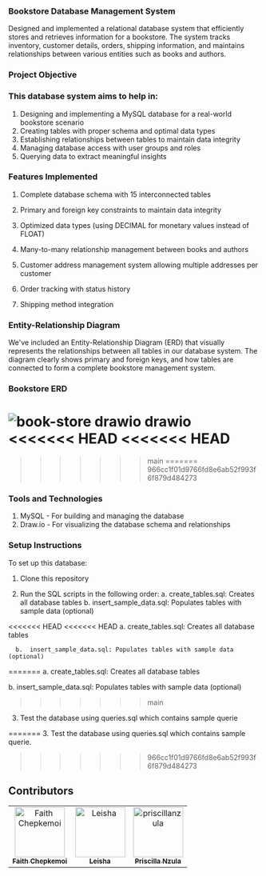 

### Bookstore Database Management System

Designed and implemented a relational database system that efficiently stores and retrieves information for a bookstore. The system tracks inventory, customer details, orders, shipping information, and maintains relationships between various entities such as books and authors.

### Project Objective

### This database system aims to help in:

1. Designing and implementing a MySQL database for a real-world bookstore scenario
2. Creating tables with proper schema and optimal data types
3. Establishing relationships between tables to maintain data integrity
4. Managing database access with user groups and roles
5. Querying data to extract meaningful insights

### 

### Features Implemented

1. Complete database schema with 15 interconnected tables

2. Primary and foreign key constraints to maintain data integrity

3. Optimized data types (using DECIMAL for monetary values instead of FLOAT)

4. Many-to-many relationship management between books and authors

5. Customer address management system allowing multiple addresses per customer

6. Order tracking with status history

7. Shipping method integration


### 

### Entity-Relationship Diagram
We've included an Entity-Relationship Diagram (ERD) that visually represents the relationships between all tables in our database system. The diagram clearly shows primary and foreign keys, and how tables are connected to form a complete bookstore management system.

### Bookstore ERD
![book-store drawio drawio](https://github.com/user-attachments/assets/4794bc12-6eb8-4aeb-b520-43260d5bb3a3)
<<<<<<< HEAD
<<<<<<< HEAD
=======


>>>>>>> main
=======
>>>>>>> 966cc1f01d9766fd8e6ab52f993f6f879d484273

### **Tools and Technologies**

1. MySQL \- For building and managing the database  
2. Draw.io \- For visualizing the database schema and relationships

   
### Setup Instructions
To set up this database:

1. Clone this repository

2. Run the SQL scripts in the following order:
   a. create_tables.sql: Creates all database tables
   b. insert_sample_data.sql: Populates tables with sample data (optional)

<<<<<<< HEAD
<<<<<<< HEAD
      a.  create_tables.sql: Creates all database tables

      b.  insert_sample_data.sql: Populates tables with sample data (optional)
=======
 a.  create_tables.sql: Creates all database tables

 b.  insert_sample_data.sql: Populates tables with sample data (optional)
>>>>>>> main


3. Test the database using queries.sql which contains sample querie

=======
3. Test the database using queries.sql which contains sample querie.
>>>>>>> 966cc1f01d9766fd8e6ab52f993f6f879d484273

## Contributors

<!-- readme: contributors -start -->
<table>
  <thead></thead>
  <tbody>
    <tr>
      <td align="center">
        <a href="https://github.com/faithchepkemoi99">
          <img src="https://avatars.githubusercontent.com/u/184145670?v=4" width="100;" alt="Faith Chepkemoi"/>
          <br />
          <sub><b>Faith Chepkemoi</b></sub>
        </a>
      </td>
      <td align="center">
        <a href="https://github.com/leisha-http">
          <img src="https://avatars.githubusercontent.com/u/201799064?v=4" width="100;" alt="Leisha"/>
          <br />
          <sub><b>Leisha</b></sub>
        </a>
      </td>
      <td align="center">
        <a href="https://github.com/priscillanzula">
          <img src="https://avatars.githubusercontent.com/u/144167777?v=4" width="100;" alt="priscillanzula"/>
          <br />
          <sub><b>Priscilla Nzula</b></sub>
        </a>
      </td>
    </tr>
  </tbody>
</table>
<!-- readme: contributors -end -->
